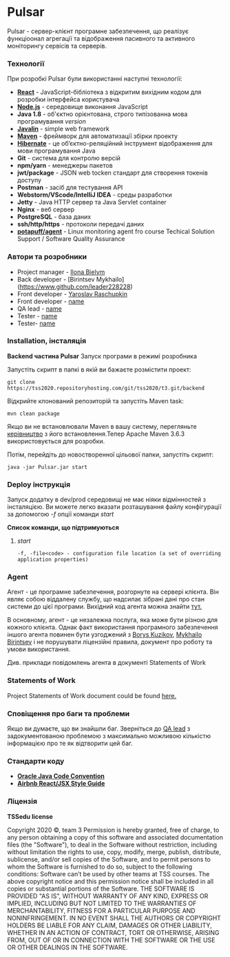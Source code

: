 # Pulsar

Pulsar - сервер-клієнт програмне забезпечення, що реалізує функціоонал агрегації та відображення пасивного та активного моніторингу сервісів та серверів.

### Технології

При розробкі Pulsar були використанні наступні технології:

* [**React**](https://reactjs.org/) - JavaScript-бібліотека з відкритим вихідним кодом для розробки інтерфейса користувача
* [**Node.js**](https://nodejs.org/en/) - середовище виконання JavaScript
* **Java 1.8** - об'єктно орієнтована, строго типізованна мова програмування *version*
* [**Javalin**](https://javalin.io/) - simple web framework
* [**Maven**](https://maven.apache.org/) - фреймворк для автоматизації збірки проекту
* [**Hibernate**](https://hibernate.org/) - це об’єктно-реляційний інструмент відображення для мови програмування Java
* **Git** - система для контролю  версій
*  **npm/yarn** - менеджеры пакетов
*  **jwt/package** - JSON web tocken стандарт для створення токенів доступу
* **Postman** - засіб для тестування API
* **Webstorm/VScode/IntelliJ IDEA** - среды разработки
* **Jetty** - Java HTTP сервер та Java Servlet container
* **Nginx** - веб сервер
* **PostgreSQL** - база даних
* **ssh/http/https** - протоколи передачі даних
* [**potapuff/agent**](https://github.com/potapuff/agent) - Linux monitoring agent fro course Techical Solution Support / Software Quality Assurance

### Автори та розробники

* Project manager - [Ilona Bielym](https://www.github.com/ilona-bielym)
* Back developer - [Birintsev Mykhailo] (https://www.github.com/leader228228)
* Front developer - [Yaroslav Raschupkin](https://www.github.com/yaroslav-raschupkin)
* Front developer - [name]()
* QA lead - [name]()
* Tester - [name]()
* Tester- [name]()

### Installation, інсталяція

**Backend частина Pulsar**
Запуск програми в режимі розробника

Запустіть скрипт в папкі в якій ви бажаєте розмістити проект:
```
git clone https://tss2020.repositoryhosting.com/git/tss2020/t3.git/backend
```
Відкрийте клонований репозиторій та запустіть Maven task:
```
mvn clean package
```
Якщо ви не встановлювали Maven в вашу систему, перегляньте [керівництво](https://maven.apache.org/install.html) з його встановлення.Тепер Apache Maven 3.6.3 використовується для розробки.

Потім, перейдіть до новостворенної цільової папки, запустіть скрипт:
```
java -jar Pulsar.jar start
```

### Deploy інструкція

Запуск додатку в dev/prod середовищі не має ніяки відмінностей з інсталяцією. Ви можете легко вказати розташування файлу конфігурації за допомогою *-f* опції команди *start*

**Список команди, що підтримуються**
1. *start*
    ```
    -f, -file<code> - configuration file location (a set of overriding application properties)
    ```

### Agent
Агент - це програмне забезпечення, розгорнуте на сервері клієнта. Він являє собою віддалену службу, що надсилає зібрані дані про стан системи до цієї програми. Вихідний код агента можна знайти [тут.](https://github.com/potapuff/agent)

В основному, агент - це незалежна послуга, яка може бути різною для кожного клієнта. Однак факт використання програмного забезпечення іншого агента повинен бути узгоджений з  [Borys Kuzikov](https://github.com/potapuff), [Mykhailo Birintsev](https://github.com/leader228228)  і не порушувати ліцензійні правила, документ про роботу та умови використання.

Див. приклади повідомлень агента в документі Statements of Work

### Statements of Work

Project Statements of Work document could be found [here.](https://docs.google.com/document/d/1CF3Y6A0OpV_nDartqZKGqExg75xHAdra7IPK9210BZg/edit)

### Сповіщення про баги та проблеми
Якщо ви думаєте, що ви знайшли баг. Зверніться до [QA lead](https://github.com/MarySweetRollStolen) з задокументованою проблемою з максимально можливою кількістю інформацією про те як відтворити цей баг.

### Стандарти коду 
- [**Oracle Java Code Convention**](https://www.oracle.com/java/technologies/javase/codeconventions-contents.html) 
- [**Airbnb React/JSX Style Guide**](https://github.com/airbnb/javascript/tree/master/react)

### Ліцензія
**ТSSedu license** 

Copyright 2020 ©, team 3
Permission is hereby granted, free of charge, to any person obtaining a copy of this software and associated documentation files (the "Software"), to deal in the Software without restriction, including without limitation the rights to use, copy, modify, merge, publish, distribute, sublicense, and/or sell copies of the Software, and to permit persons to whom the Software is furnished to do so, subject to the following conditions:
Software can’t be used by other teams at TSS courses.
The above copyright notice and this permission notice shall be included in all copies or substantial portions of the Software.
THE SOFTWARE IS PROVIDED "AS IS", WITHOUT WARRANTY OF ANY KIND, EXPRESS OR IMPLIED, INCLUDING BUT NOT LIMITED TO THE WARRANTIES OF MERCHANTABILITY, FITNESS FOR A PARTICULAR PURPOSE AND NONINFRINGEMENT. IN NO EVENT SHALL THE AUTHORS OR COPYRIGHT HOLDERS BE LIABLE FOR ANY CLAIM, DAMAGES OR OTHER LIABILITY, WHETHER IN AN ACTION OF CONTRACT, TORT OR OTHERWISE, ARISING FROM, OUT OF OR IN CONNECTION WITH THE SOFTWARE OR THE USE OR OTHER DEALINGS IN THE SOFTWARE.

